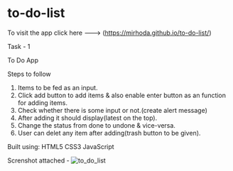 # to-do-list

To visit the app click here ---> (https://mirhoda.github.io/to-do-list/)

Task - 1

To Do App

Steps to follow

1. Items to be fed as an input.
2. Click add button to add items & also enable enter button as an function for adding items.
3. Check whether there is some input or not.(create alert message)
4. After adding it should display(latest on the top).
5. Change the status from done to undone & vice-versa.
6. User can delet any item after adding(trash button to be given).



Built using: 
          HTML5
          CSS3
          JavaScript
          
          
 Screnshot attached - ![to_do_list](https://user-images.githubusercontent.com/83762588/128316448-cb9b5a1b-f0c7-4216-aa0f-bc49fdc1f6cd.JPG)



